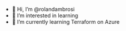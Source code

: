 - 👋 Hi, I’m @rolandambrosi
- 👀 I’m interested in learning
- 🌱 I’m currently learning Terraform on Azure

<!---
rolandambrosi/rolandambrosi is a ✨ special ✨ repository because its `README.md` (this file) appears on your GitHub profile.
You can click the Preview link to take a look at your changes.
--->
